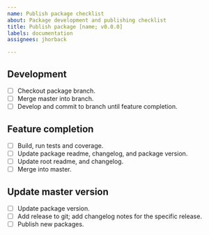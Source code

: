 ```yaml
---
name: Publish package checklist
about: Package development and publishing checklist
title: Publish package [name; v0.0.0]
labels: documentation
assignees: jhorback

---
```


## Development
- [ ] Checkout package branch.
- [ ] Merge master into branch.
- [ ] Develop and commit to branch until feature completion.

## Feature completion
- [ ] Build, run tests and coverage.
- [ ] Update package readme, changelog, and package version.
- [ ] Update root readme, and changelog.
- [ ] Merge into master.

## Update master version
- [ ] Update package version.
- [ ] Add release to git; add changelog notes for the specific release.
- [ ] Publish new packages.
